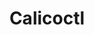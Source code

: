 ---
title: Calicoctl
show_read_time: false
show_toc: false
canonical_url: 'https://docs.projectcalico.org/v3.9/getting-started/calicoctl/index'
---